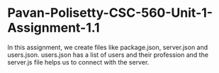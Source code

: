 # Pavan-Polisetty-CSC-560-Unit-1-Assignment-1.1
In this assignment, we create files like package.json, server.json and users.json.
users.json has a list of users and their profession and the server.js file helps us to connect with the server.
